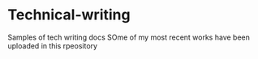 # Technical-writing
Samples of tech writing docs
SOme of my most recent works have been uploaded in this rpeository
